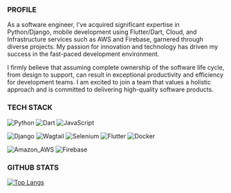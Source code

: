 <!-- reference: https://towardsdatascience.com/build-a-stunning-readme-for-your-github-profile-9b80434fe5d7 -->

### PROFILE

As a software engineer, I've acquired significant expertise in Python/Django, mobile
development using Flutter/Dart, Cloud, and Infrastructure services such as AWS and
Firebase, garnered through diverse projects. My passion for innovation and
technology has driven my success in the fast-paced development environment.

I firmly believe that assuming complete ownership of the software life cycle, from
design to support, can result in exceptional productivity and efficiency for
development teams. I am excited to join a team that values a holistic approach and
is committed to delivering high-quality software products.

### TECH STACK

<!-- use https://simpleicons.org/ to find icons and colors -->
![Python](https://img.shields.io/badge/Code-Python-informational?style=flat&logo=python&logoColor=white&labelColor=121212&color=F7DF1E)
![Dart](https://img.shields.io/badge/Code-Dart-informational?style=flat&logo=dart&logoColor=white&labelColor=121212&color=F7DF1E)
![JavaScript](https://img.shields.io/badge/Code-JavaScript-informational?style=flat&logo=javascript&logoColor=white&labelColor=121212&color=F7DF1E)

![Django](https://img.shields.io/badge/Tool-Django-informational?style=flat&logo=django&logoColor=white&labelColor=121212&color=2496ED)
![Wagtail](https://img.shields.io/badge/Tool-Wagtail-informational?style=flat&logo=wagtail&logoColor=white&labelColor=121212&color=2496ED)
![Selenium](https://img.shields.io/badge/Tool-Selenium-informational?style=flat&logo=selenium&logoColor=white&labelColor=121212&color=2496ED)
![Flutter](https://img.shields.io/badge/Tool-Flutter-informational?style=flat&logo=flutter&logoColor=white&labelColor=121212&color=2496ED)
![Docker](https://img.shields.io/badge/Tool-Docker-informational?style=flat&logo=docker&logoColor=white&labelColor=121212&color=2496ED)

![Amazon_AWS](https://img.shields.io/badge/Cloud-Amazon_AWS-informational?style=flat&logo=amazon-aws&logoColor=white&labelColor=121212&color=232F3E)
![Firebase](https://img.shields.io/badge/Cloud-Firebase-informational?style=flat&logo=firebase&logoColor=white&labelColor=121212&color=232F3E)


### GITHUB STATS
[![Top Langs](https://github-readme-stats.vercel.app/api/top-langs/?username=falamarcao&theme=dark&bg_color=121212)](https://github.com/falamarcao/github-readme-stats)
